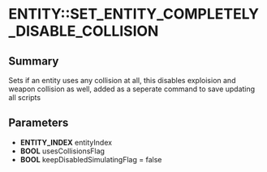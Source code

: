 # ENTITY::SET_ENTITY_COMPLETELY_DISABLE_COLLISION

## Summary
Sets if an entity uses any collision at all, this disables exploision and weapon collision as well, added as a seperate command to save updating all scripts

## Parameters
* **ENTITY_INDEX** entityIndex
* **BOOL** usesCollisionsFlag
* **BOOL** keepDisabledSimulatingFlag = false